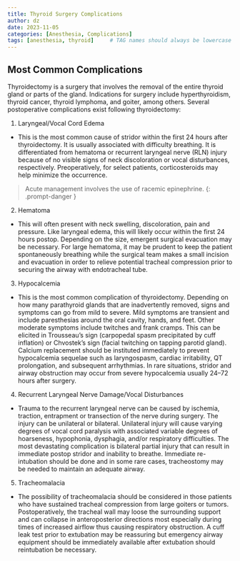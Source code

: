 ```yaml
---
title: Thyroid Surgery Complications
author: dz  
date: 2023-11-05
categories: [Anesthesia, Complications]
tags: [anesthesia, thyroid]     # TAG names should always be lowercase
---
```

## Most Common Complications

Thyroidectomy is a surgery that involves the removal of the entire thyroid gland or parts of the gland. Indications for surgery include hyperthyroidism, thyroid cancer, thyroid lymphoma, and goiter, among others. Several postoperative complications exist following thyroidectomy:

1. Laryngeal/Vocal Cord Edema
- This is the most common cause of stridor within the first 24 hours after thyroidectomy. It is usually associated with difficulty breathing. It is differentiated from hematoma or recurrent laryngeal nerve (RLN) injury because of no visible signs of neck discoloration or vocal disturbances, respectively. Preoperatively, for select patients, corticosteroids may help minimize the occurrence.

> Acute management involves the use of racemic epinephrine.
{: .prompt-danger }

2. Hematoma
- This will often present with neck swelling, discoloration, pain and pressure. Like laryngeal edema, this will likely occur within the first 24 hours postop. Depending on the size, emergent surgical evacuation may be necessary. For large hematoma, it may be prudent to keep the patient spontaneously breathing while the surgical team makes a small incision and evacuation in order to relieve potential tracheal compression prior to securing the airway with endotracheal tube.

3. Hypocalcemia
- This is the most common complication of thyroidectomy. Depending on how many parathyroid glands that are inadvertently removed, signs and symptoms can go from mild to severe. Mild symptoms are transient and include paresthesias around the oral cavity, hands, and feet. Other moderate symptoms include twitches and frank cramps. This can be elicited in Trousseau’s sign (carpopedal spasm precipitated by cuff inflation) or Chvostek’s sign (facial twitching on tapping parotid gland). Calcium replacement should be instituted immediately to prevent hypocalcemia sequelae such as laryngospasm, cardiac irritability, QT prolongation, and subsequent arrhythmias. In rare situations, stridor and airway obstruction may occur from severe hypocalcemia usually 24–72 hours after surgery.

4. Recurrent Laryngeal Nerve Damage/Vocal Disturbances
- Trauma to the recurrent laryngeal nerve can be caused by ischemia, traction, entrapment or transection of the nerve during surgery. The injury can be unilateral or bilateral. Unilateral injury will cause varying degrees of vocal cord paralysis with associated variable degrees of hoarseness, hypophonia, dysphagia, and/or respiratory difficulties. The most devastating complication is bilateral partial injury that can result in immediate postop stridor and inability to breathe. Immediate re-intubation should be done and in some rare cases, tracheostomy may be needed to maintain an adequate airway.

5. Tracheomalacia
- The possibility of tracheomalacia should be considered in those patients who have sustained tracheal compression from large goiters or tumors. Postoperatively, the tracheal wall may loose the surrounding support and can collapse in anteroposterior directions most especially during times of increased airflow thus causing respiratory obstruction. A cuff leak test prior to extubation may be reassuring but emergency airway equipment should be immediately available after extubation should reintubation be necessary.